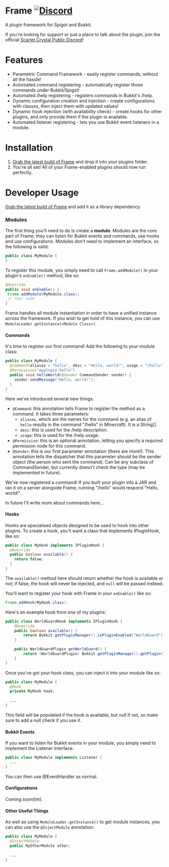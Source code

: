 # Frame [![Discord](https://img.shields.io/badge/discord-join-7286da.svg)](https://discord.gg/PWNHf)
A plugin framework for Spigot and Bukkit.

If you're looking for support or just a place to talk about the plugin, join the official [Scarlet Crystal Public Discord](https://discord.gg/PWNHf)!

# Features
* Parametric Command Framework - easily register commands, without all the hassle!
* Automated command registering - automatically register those commands under Bukkit/Spigot!
* Automated /help registering - registers commands in Bukkit's /help.
* Dynamic configuration creation and injection - create configurations with classes, then inject them with updated values!
* Dynamic hook injection (with availability check) - create hooks for other plugins, and only provide them if the plugin is available.
* Automated listener registering - lets you use Bukkit event listeners in a module.

# Installation
1. [Grab the latest build of Frame](https://github.com/hedgehog1029/Frame/releases) and drop it into your plugins folder.
2. You're all set! All of your Frame-enabled plugins should now run perfectly.

# Developer Usage
[Grab the latest build of Frame](https://github.com/hedgehog1029/Frame/releases) and add it as a library dependency.

### Modules

The first thing you'll need to do is create a **module**. Modules are the core part of Frame; they can listen for Bukkit events and commands, use hooks and use configurations.
Modules don't need to implement an interface, so the following is valid:

```java
public class MyModule {
}
```

To register this module, you simply need to call `Frame.addModule()` in your plugin's `onEnable()` method, like so:
```java
@Override
public void onEnable() {
 Frame.addModule(MyModule.class);
 // Your code
}
```

Frame handles all module instantiation in order to have a unified instance across the framework. If you wish to get hold of this instance, you can use `ModuleLoader.getInstance(<Module Class>)`.

#### Commands

It's time to register our first command! Add the following to your module class:

```java
public class MyModule {
  @Command(aliases = "hello", desc = "Hello, world!", usage = "/hello")
  @Permission("myplugin.hello")
  public void helloWorld(@Sender CommandSender sender) {
    sender.sendMessage("Hello, world!");
  }
}
```

Here we've introduced several new things:
* `@Command`: this annotation tells Frame to register the method as a command. It takes three parameters: 
  * `aliases`, which are the names for the command (e.g. an alias of `hello` results in the command "/hello" in Minecraft). It is a String[].
  * `desc`: this is used for the /help description.
  * `usage`: this is used for the /help usage.
* `@Permission`: this is an optional annotation, letting you specify a required permission node for this command.
* `@Sender`: this is our first parameter annotation (there are more!). This annotation tells the dispatcher that this parameter should be the sender object (the person who sent the command). Can be any subclass of CommandSender, but currently doesn't check the type (may be implemented in future).

We've now registered a command! If you built your plugin into a JAR and ran it on a server alongside Frame, running "/hello" would respond "Hello, world!".

In future I'll write more about commands here...

#### Hooks

Hooks are specialised objects designed to be used to hook into other plugins. To create a hook, you'll want a class that implements IPluginHook, like so:

```java
public class MyHook implements IPluginHook {
  @Override
  public boolean available() {
    return false;
  }
}
```

The `available()` method here should return whether the hook is available or not; if false, the hook will never be injected, and `null` will be passed instead.

You'll want to register your hook with Frame in your `onEnable()` like so:

```java
Frame.addHook(MyHook.class);
```

Here's an example hook from one of my plugins:

```java
public class WorldGuardHook implements IPluginHook {
	@Override
	public boolean available() {
		return Bukkit.getPluginManager().isPluginEnabled("WorldGuard");
	}

	public WorldGuardPlugin getWorldGuard() {
		return (WorldGuardPlugin) Bukkit.getPluginManager().getPlugin("WorldGuard");
	}
}
```

Once you've got your hook class, you can inject it into your module like so:

```java
public class MyModule {
  @Hook
  private MyHook hook;
  
  ...
}
```

This field will be populated if the hook is available, but null if not, so make sure to add a null check if you use it.

#### Bukkit Events

If you want to listen for Bukkit events in your module, you simply need to implement the Listener interface:
```java
public class MyModule implements Listener {
  ...
}
```

You can then use @EventHandler as normal.

#### Configurations

Coming soon(tm).

#### Other Useful Things

As well as using `ModuleLoader.getInstance()` to get module instances, you can also use the `@InjectModule` annotation:

```java
public class MyModule {
  @InjectModule
  public MyOtherModule other;
  
  ...
}
```

